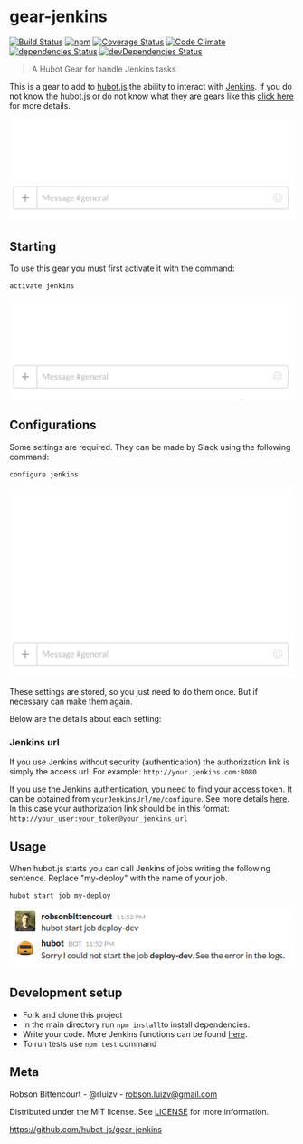 # gear-jenkins
[![Build Status](https://travis-ci.org/hubot-js/gear-jenkins.svg?branch=master)](https://travis-ci.org/hubot-js/gear-jenkins)  [![npm](https://img.shields.io/npm/v/gear-jenkins.svg)](https://www.npmjs.com/package/gear-jenkins)   [![Coverage Status](https://coveralls.io/repos/github/hubot-js/gear-jenkins/badge.svg?branch=master)](https://coveralls.io/github/hubot-js/gear-jenkins?branch=master)   [![Code Climate](https://img.shields.io/codeclimate/github/hubot-js/gear-jenkins.svg)](https://codeclimate.com/github/hubot-js/gear-jenkins)  [![dependencies Status](https://david-dm.org/hubot-js/gear-jenkins/status.svg)](https://david-dm.org/hubot-js/gear-jenkins)  [![devDependencies Status](https://david-dm.org/hubot-js/gear-jenkins/dev-status.svg)](https://david-dm.org/hubot-js/gear-jenkins?type=dev)

> A Hubot Gear for handle Jenkins tasks

This is a gear to add to [hubot.js](https://github.com/hubot-js/hubot.js) the ability to interact with [Jenkins](https://jenkins.io/). If you do not know the hubot.js or do not know what they are gears like this [click here](https://github.com/hubot-js/hubot.js/blob/master/README.md) for more details.

![start-job](media/start-job.gif)

## Starting

To use this gear you must first activate it with the command:

```
activate jenkins
```
![activate](media/activate-gear.gif)

## Configurations

Some settings are required. They can be made by Slack using the following command:

```
configure jenkins
```
![configure](media/configure-gear.gif)

These settings are stored, so you just need to do them once. But if necessary can make them again.

Below are the details about each setting:

### Jenkins url

If you use Jenkins without security (authentication) the authorization link is simply the access url. For example: `http://your.jenkins.com:8080`

If you use the Jenkins authentication, you need to find your access token. It can be obtained from `yourJenkinsUrl/me/configure`. See more details [here](https://wiki.jenkins-ci.org/display/JENKINS/Authenticating+scripted+clients). In this case your authorization link should be in this format: `http://your_user:your_token@your_jenkins_url`

## Usage

When hubot.js starts you can call Jenkins of jobs writing the following sentence. Replace "my-deploy" with the name of your job. 

```
hubot start job my-deploy
```

![start-job](media/start-job.png)

## Development setup
- Fork and clone this project
- In the main directory run ```npm install```to install dependencies.
- Write your code. More Jenkins functions can be found [here](https://github.com/silas/node-jenkins).
- To run tests use ```npm test``` command

## Meta
Robson Bittencourt - @rluizv - robson.luizv@gmail.com

Distributed under the MIT license. See [LICENSE](LICENSE) for more information.

https://github.com/hubot-js/gear-jenkins
